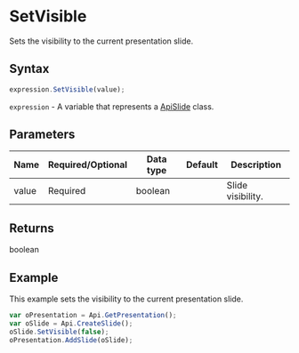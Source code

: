 # SetVisible

Sets the visibility to the current presentation slide.

## Syntax

```javascript
expression.SetVisible(value);
```

`expression` - A variable that represents a [ApiSlide](../ApiSlide.md) class.

## Parameters

| **Name** | **Required/Optional** | **Data type** | **Default** | **Description** |
| ------------- | ------------- | ------------- | ------------- | ------------- |
| value | Required | boolean |  | Slide visibility. |

## Returns

boolean

## Example

This example sets the visibility to the current presentation slide.

```javascript
var oPresentation = Api.GetPresentation();
var oSlide = Api.CreateSlide();
oSlide.SetVisible(false);
oPresentation.AddSlide(oSlide);
```
